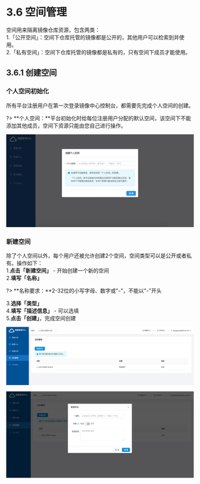 # 3.6 空间管理
空间用来隔离镜像仓库资源，包含两类：    
1.「公开空间」：空间下仓库托管的镜像都是公开的，其他用户可以检索到并使用。    
2.「私有空间」：空间下仓库托管的镜像都是私有的，只有空间下成员才能使用。

## 3.6.1 创建空间
### 个人空间初始化    
所有平台注册用户在第一次登录镜像中心控制台，都需要先完成个人空间的创建。

?> **个人空间：**平台初始化时给每位注册用户分配的默认空间，该空间下不能添加其他成员，空间下资源只能由您自己进行操作。

![个人空间初始化](_figures/user-guide/user-namespace-initial.png)

### 新建空间
除了个人空间以外，每个用户还被允许创建2个空间，空间类型可以是公开或者私有。操作如下：    
1.**点击「新建空间」** - 开始创建一个新的空间    
2.**填写「名称」**

?> **名称要求：**2-32位的小写字母、数字或"-"，不能以"-"开头  

3.**选择「类型」**    
4.**填写「描述信息」** - 可以选填    
5.**点击「创建」**，完成空间创建

![新建空间](_figures/user-guide/user-namesapce-create.png)

![创建新的仓库](_figures/user-guide/user-namespace-create-detail.png)
